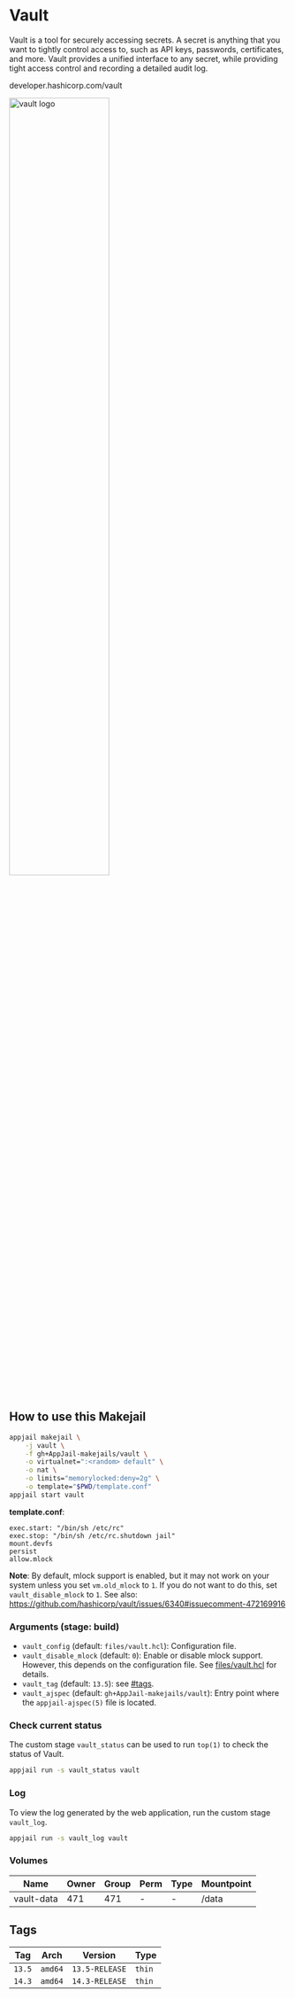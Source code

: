 # Vault

Vault is a tool for securely accessing secrets. A secret is anything that you want to tightly control access to, such as API keys, passwords, certificates, and more. Vault provides a unified interface to any secret, while providing tight access control and recording a detailed audit log.

developer.hashicorp.com/vault

<img src="https://www.hashicorp.com/_next/static/media/vault_on-dark.97792f64.svg" alt="vault logo" width="60%" height="auto">

## How to use this Makejail

```sh
appjail makejail \
    -j vault \
    -f gh+AppJail-makejails/vault \
    -o virtualnet=":<random> default" \
    -o nat \
    -o limits="memorylocked:deny=2g" \
    -o template="$PWD/template.conf"
appjail start vault
```

**template.conf**:

```
exec.start: "/bin/sh /etc/rc"
exec.stop: "/bin/sh /etc/rc.shutdown jail"
mount.devfs
persist
allow.mlock
```

**Note**: By default, mlock support is enabled, but it may not work on your system unless you set `vm.old_mlock` to `1`. If you do not want to do this, set `vault_disable_mlock` to `1`. See also: https://github.com/hashicorp/vault/issues/6340#issuecomment-472169916

### Arguments (stage: build)

* `vault_config` (default: `files/vault.hcl`): Configuration file.
* `vault_disable_mlock` (default: `0`): Enable or disable mlock support. However, this depends on the configuration file. See [files/vault.hcl](files/vault.hcl) for details.
* `vault_tag` (default: `13.5`): see [#tags](#tags).
* `vault_ajspec` (default: `gh+AppJail-makejails/vault`): Entry point where the `appjail-ajspec(5)` file is located.

### Check current status

The custom stage `vault_status` can be used to run `top(1)` to check the status of Vault.

```sh
appjail run -s vault_status vault
```

### Log

To view the log generated by the web application, run the custom stage `vault_log`.

```sh
appjail run -s vault_log vault
```

### Volumes

| Name       | Owner | Group | Perm | Type | Mountpoint |
| ---------- | ----- | ----- | ---- | ---- | ---------- |
| vault-data | 471   | 471   |  -   |  -   | /data      |

## Tags

| Tag        | Arch     | Version            | Type   |
| ---------- | -------- | ------------------ | ------ |
| `13.5` | `amd64`  | `13.5-RELEASE` | `thin` |
| `14.3` | `amd64`  | `14.3-RELEASE` | `thin` |
